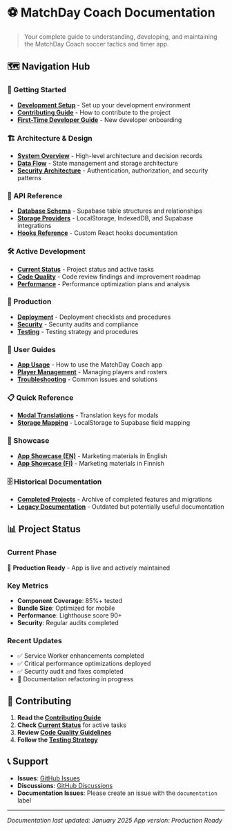 # ⚽ MatchDay Coach Documentation

> Your complete guide to understanding, developing, and maintaining the MatchDay Coach soccer tactics and timer app.

## 🗺️ Navigation Hub

### 🚀 Getting Started
- **[Development Setup](./getting-started/development-setup.md)** - Set up your development environment
- **[Contributing Guide](./getting-started/contributing.md)** - How to contribute to the project
- **[First-Time Developer Guide](./getting-started/first-time-guide.md)** - New developer onboarding

### 🏗️ Architecture & Design
- **[System Overview](./architecture/README.md)** - High-level architecture and decision records
- **[Data Flow](./architecture/data-flow.md)** - State management and storage architecture
- **[Security Architecture](./architecture/security.md)** - Authentication, authorization, and security patterns

### 📡 API Reference
- **[Database Schema](./api/database-schema.md)** - Supabase table structures and relationships
- **[Storage Providers](./api/storage-providers.md)** - LocalStorage, IndexedDB, and Supabase integrations
- **[Hooks Reference](./api/hooks-reference.md)** - Custom React hooks documentation

### 🛠️ Active Development
- **[Current Status](./development/current-status.md)** - Project status and active tasks
- **[Code Quality](./development/code-quality/README.md)** - Code review findings and improvement roadmap
- **[Performance](./development/performance/README.md)** - Performance optimization plans and analysis

### 🚀 Production
- **[Deployment](./production/deployment/README.md)** - Deployment checklists and procedures
- **[Security](./production/security/README.md)** - Security audits and compliance
- **[Testing](./production/testing/README.md)** - Testing strategy and procedures

### 📖 User Guides
- **[App Usage](./guides/app-usage.md)** - How to use the MatchDay Coach app
- **[Player Management](./guides/player-management.md)** - Managing players and rosters
- **[Troubleshooting](./guides/troubleshooting.md)** - Common issues and solutions

### 📋 Quick Reference
- **[Modal Translations](./reference/modal-translations.md)** - Translation keys for modals
- **[Storage Mapping](./reference/storage-mapping.md)** - LocalStorage to Supabase field mapping

### 🎯 Showcase
- **[App Showcase (EN)](./showcase/app-showcase-en.md)** - Marketing materials in English
- **[App Showcase (FI)](./showcase/app-showcase-fi.md)** - Marketing materials in Finnish

### 🗄️ Historical Documentation
- **[Completed Projects](./historical/completed-projects/)** - Archive of completed features and migrations
- **[Legacy Documentation](./historical/)** - Outdated but potentially useful documentation

## 📊 Project Status

### Current Phase
🚀 **Production Ready** - App is live and actively maintained

### Key Metrics
- **Component Coverage**: 85%+ tested
- **Bundle Size**: Optimized for mobile
- **Performance**: Lighthouse score 90+
- **Security**: Regular audits completed

### Recent Updates
- ✅ Service Worker enhancements completed
- ✅ Critical performance optimizations deployed  
- ✅ Security audit and fixes completed
- 🔄 Documentation refactoring in progress

## 🤝 Contributing

1. **Read the [Contributing Guide](./getting-started/contributing.md)**
2. **Check [Current Status](./development/current-status.md)** for active tasks
3. **Review [Code Quality Guidelines](./development/code-quality/README.md)**
4. **Follow the [Testing Strategy](./production/testing/README.md)**

## 📞 Support

- **Issues**: [GitHub Issues](https://github.com/VillePajala/soccer-pre-game-app/issues)
- **Discussions**: [GitHub Discussions](https://github.com/VillePajala/soccer-pre-game-app/discussions)
- **Documentation Issues**: Please create an issue with the `documentation` label

---

*Documentation last updated: January 2025*
*App version: Production Ready*